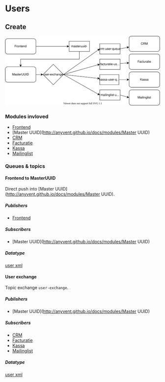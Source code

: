 # Users
## Create
![user_create.svg](./user_create.svg)

### Modules invloved
- [Frontend](http://anyvent.github.io/docs/modules/Frontend)
- [Master UUID](http://anyvent.github.io/docs/modules/Master UUID)
- [CRM](http://anyvent.github.io/docs/modules/CRM)
- [Facturatie](http://anyvent.github.io/docs/modules/Facturatie)
- [Kassa](http://anyvent.github.io/docs/modules/Kassa)
- [Mailinglist](http://anyvent.github.io/docs/modules/Mailinglist)

### Queues & topics
#### Frontend to MasterUUID
Direct push into [Master UUID](http://anyvent.github.io/docs/modules/Master UUID).

##### Publishers
- [Frontend](http://anyvent.github.io/docs/modules/Frontend)

##### Subscribers
- [Master UUID](http://anyvent.github.io/docs/modules/Master UUID)

##### Datatype
[user xml](https://anyvent.github.io/docs/architecture/XML/#user)

#### User exchange
Topic exchange `user-exchange`.

##### Publishers
- [Master UUID](http://anyvent.github.io/docs/modules/Master UUID)

##### Subscribers
- [CRM](http://anyvent.github.io/docs/modules/CRM)
- [Facturatie](http://anyvent.github.io/docs/modules/Facturatie)
- [Kassa](http://anyvent.github.io/docs/modules/Kassa)
- [Mailinglist](http://anyvent.github.io/docs/modules/Mailinglist)

##### Datatype
[user xml](https://anyvent.github.io/docs/architecture/XML/#user)
